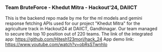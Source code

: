 ### Team BruteForce - Khedut Mitra - Hackout'24, DAIICT
This is the backend repo made by me for the ml models and gemini response fetching APIs used for our project "Khedut Mitra" for the agriculture track in Hackout24 at DAIICT, Gandhinagar.
Our team managed to secure the top 10 position out of 220 teams. 
The link of the integrated app: https://github.com/Hitesh123mori/hack_24
App demo link: https://www.youtube.com/watch?v=obRsSTwnhIo
